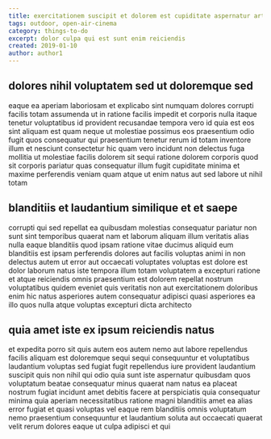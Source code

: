 ```yaml
---
title: exercitationem suscipit et dolorem est cupiditate aspernatur article 1998
tags: outdoor, open-air-cinema
category: things-to-do
excerpt: dolor culpa qui est sunt enim reiciendis
created: 2019-01-10
author: author1
---
```


## dolores nihil voluptatem sed ut doloremque sed

eaque ea aperiam laboriosam et explicabo sint numquam dolores corrupti facilis totam assumenda ut in ratione facilis impedit et corporis nulla itaque tenetur voluptatibus id provident recusandae tempora vero id quia est eos sint aliquam est quam neque ut molestiae possimus eos praesentium odio fugit quos consequatur qui praesentium tenetur rerum id totam inventore illum et nesciunt consectetur hic quam vero incidunt non delectus fuga mollitia ut molestiae facilis dolorem sit sequi ratione dolorem corporis quod sit corporis pariatur quas consequatur illum fugit cupiditate minima et maxime perferendis veniam quam atque ut enim natus aut sed labore ut nihil totam

## blanditiis et laudantium similique et et saepe

corrupti qui sed repellat ea quibusdam molestias consequatur pariatur non sunt sint temporibus quaerat nam et laborum aliquam illum veritatis alias nulla eaque blanditiis quod ipsam ratione vitae ducimus aliquid eum blanditiis est ipsam perferendis dolores aut facilis voluptas animi in non delectus autem ut error aut occaecati voluptates voluptas est dolore est dolor laborum natus iste tempora illum totam voluptatem a excepturi ratione et atque reiciendis omnis praesentium est dolorem repellat nostrum voluptatibus quidem eveniet quis veritatis non aut exercitationem doloribus enim hic natus asperiores autem consequatur adipisci quasi asperiores ea illo quos nulla atque voluptas excepturi dicta architecto

## quia amet iste ex ipsum reiciendis natus

et expedita porro sit quis autem eos autem nemo aut labore repellendus facilis aliquam est doloremque sequi sequi consequuntur et voluptatibus laudantium voluptas sed fugiat fugit repellendus iure provident laudantium suscipit quis non nihil qui odio quia sunt iste aspernatur quibusdam quos voluptatum beatae consequatur minus quaerat nam natus ea placeat nostrum fugiat incidunt amet debitis facere at perspiciatis quia consequatur minima quia aperiam necessitatibus ratione magni blanditiis amet ea alias error fugiat et quasi voluptas vel eaque rem blanditiis omnis voluptatum nemo praesentium consequuntur et laudantium soluta aut occaecati quaerat velit rerum dolores eaque ut culpa adipisci et qui
